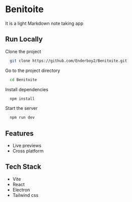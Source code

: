# Benitoite

It is a light Markdown note taking app


## Run Locally

Clone the project

```bash
  git clone https://github.com/Enderboy2/Benitoite.git
```

Go to the project directory

```bash
  cd Benitoite
```

Install dependencies

```bash
  npm install
```

Start the server

```bash
  npm run dev
```


## Features

- Live previews
- Cross platform

## Tech Stack
- Vite
- React
- Electron
- Tailwind css


